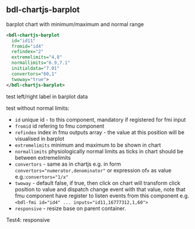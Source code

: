 ## bdl-chartjs-barplot

barplot chart with minimum/maximum and normal range
```xml
<bdl-chartjs-barplot
  id="id11"
  fromid="id4"
  refindex="2"
  extremelimits="4,8"
  normallimits="6.9,7.1"
  initialdata="7.01"
  convertors="60,1"
  twoway="true">
</bdl-chartjs-barplot>
```
test left/right label in barplot data
<bdl-chartjs-barplot
  id="id11"
  fromid="id4"
  refindex="2"
  extremelimits="0,1"
  normallimits="0.93,0.99"
  initialdata="0.995132"
  convertors="1,1"
  twoway="true">
</bdl-chartjs-barplot>
<bdl-chartjs-barplot
  id="id11"
  fromid="id4"
  refindex="2"
  extremelimits="0,1"
  normallimits="0.93,0.99"
  initialdata="0.972634"
  convertors="1,1"
  twoway="true">
</bdl-chartjs-barplot>
<bdl-chartjs-barplot
  id="id11"
  fromid="id4"
  refindex="2"
  extremelimits="0,1"
  normallimits="0.93,0.99"
  initialdata="0.9506563"
  convertors="1,1"
  twoway="true">
</bdl-chartjs-barplot>
<bdl-chartjs-barplot
  id="id11"
  fromid="id4"
  refindex="2"
  extremelimits="0,1"
  normallimits="0.93,0.99"
  initialdata="0.9313412526"
  convertors="1,1"
  twoway="true">
</bdl-chartjs-barplot>

test without normal limits:

<bdl-chartjs-barplot
  id="id11"
  fromid="id4"
  refindex="2"
  extremelimits="0,1"
  initialdata="0.972634"
  convertors="1,1"
  twoway="true">
</bdl-chartjs-barplot>



  * `id` unique id - to this component, mandatory if registered for fmi input
  * `fromid` id refering to fmu component
  * `refindex` index in fmu outputs array - the value at this position will be visualised in barplot
  * `extremelimits` minimum and maximum to be shown in chart
  * `normallimits` physiologically normal limits as ticks in chart should be between extremelimits
  * `convertors` - same as in chartjs e.g. in form `convertors="numerator,denominator"` or expression of`x` as value e.g.:`convertors="1/x"` 
  * `twoway` - default false, if true, then click on chart will transform click position to value and dispatch change event with that value, note that fmu component have register to listen events from this component e.g. `<bdl-fmi id="id4" ... inputs="id11,16777312,1,60">`
  * `responsive` - resize base on parent container.
   
Test4: responsive
<div class="w3-row">
<div class="w3-third">
<bdl-chartjs-barplot id="id11" fromid="id4"  refindex="2"  extremelimits="4,10"  normallimits="6.9,7.1" responsive="true" labels="ph"></bdl-chartjs-barplot>
<bdl-chartjs-barplot id="id11" fromid="id4"  refindex="2"  extremelimits="0,1"  normallimits="0.93,0.99" responsive="true" labels="sO2" initialdata="0.97"></bdl-chartjs-barplot>
</div>
<div class="w3-rest">
<bdl-chartjs-barplot id="id11" fromid="id4"  refindex="2"  extremelimits="4,10"  normallimits="6.9,7.1" responsive="true" labels="ph"></bdl-chartjs-barplot>
</div>
</div>